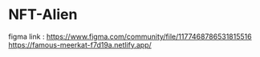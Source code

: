 # NFT-Alien
figma link : https://www.figma.com/community/file/1177468786531815516
https://famous-meerkat-f7d19a.netlify.app/
